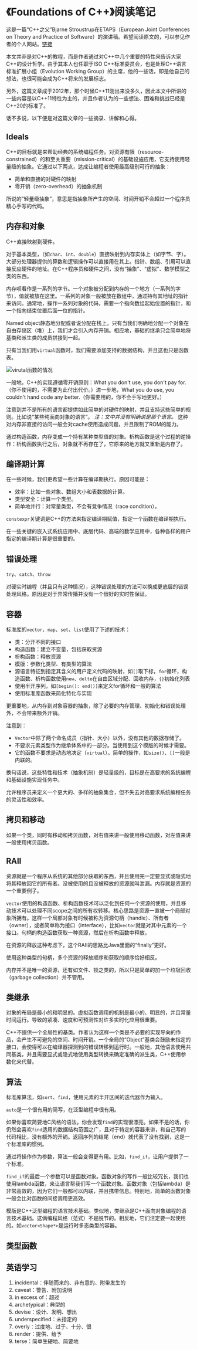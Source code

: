 # 《Foundations of C++》阅读笔记

这是一篇“C++之父”Bjarne Stroustrup在ETAPS（European Joint Conferences on Theory and Practice of Software）的演讲稿。希望阅读原文的，可以参见作者的个人网站。[链接](https://www.stroustrup.com/ETAPS-corrected-draft.pdf)

本文并非是对C++的教程，而是作者通过对C++中几个重要的特性来告诉大家C++的设计哲学。由于其本人也任职于ISO C++标准委员会，也是处理C++语言标准扩展小组（Evolution Working Group）的主席，他的一些话，即是他自己的想法，也很可能会成为C++将来的发展标志。

另外，这篇文章成于2012年，那个时候C++11刚出来没多久，因此本文中所讲的一些内容是以C++11特性为主的，并且作者认为的一些想法、困难和挑战已经是C++20的标准了。

话不多说，以下便是对这篇文章的一些摘录、讲解和心得。

## Ideals

C++的目标就是来帮助经典的系统编程任务。对资源有限（resource-constrained）的和至关重要（mission-critical）的基础设施应用，它支持使用轻量级的抽象。它通过以下两点，达成让编程者使用最高级别可行的抽象：
- 简单和直接的对硬件的映射
- 零开销（zero-overhead）的抽象机制

所说的“轻量级抽象”，意思是指抽象所产生的空间、时间开销不会超过一个程序员精心手写的代码。

## 内存和对象

C++直接映射到硬件。

对于基本类型，（如`char`、`int`、`double`）直接映射到内存实体上（如字节、字）。大部分处理器提供的算数和逻辑操作可以直接用在其上。指针、数组、引用可以直接反应硬件的地址。在C++程序员和硬件之间，没有“抽象”、“虚拟”、数学模型之类的东西。

内存呗看作是一系列的字节。一个对象被分配到内存的一个地方（一系列的字节），值就被放在这里。一系列的对象一般被放在数组中，通过持有其地址的指针来访问。通常地，操作一系列对象的代码，需要一个指向数组起始位置的指针，和一个指向结束位置后面一位的指针。

Named object静态地分配或者说分配在栈上。只有当我们明确地分配一个对象在自由存储区（堆）上，我们才会引入内存开销。相应地，基础的继承只会简单地将基类和派生类的成员拼接到一起。

只有当我们用`virtual`函数时，我们需要添加支持的数据结构，并且这也只是函数表。

![`virutal`函数的情况](foundations_of_cpp_fig1.svg)

一般地，C++的实现遵循零开销原则：What you don't use, you don't pay for.（你不使用的，不需要为此付出代价。）进一步地，What you do use, you couldn't hand code any better.（你需要用的，你不会手写地更好。）

注意到并不是所有的语言都提供如此简单的对硬件的映射，并且支持这些简单的规则。比如说“某些纯面向对象的语言”。 *注：文中并没有明确说是那个语言。* 这种对内存非直接的访问一般会对cache使用造成问题，并且限制了ROM的能力。

通过构造函数，内存变成一个持有某种类型值的对象。析构函数是这个过程的逆操作：析构函数执行之后，对象就不再存在了，它原来的地方就又重新是内存了。

## 编译期计算

在一些时候，我们更希望一些计算在编译期执行。原因可能是：

- 效率：比如一些对象、数组大小和表数据的计算。
- 类型安全：计算一个类型。
- 简单地并行：对常量类型，不会有竞争情况（race condition）。

`constexpr`关键词是C++的方法来指定编译期赋值，指定一个函数在编译期执行。

在一些关键的嵌入式系统应用中、底层代码、高端的数学应用中，各种各样的用户指定的编译期计算是很重要的。

## 错误处理

`try`、`catch`、`throw`

对硬实时编程（并且只有这种情况），这种错误处理的方法可以换成更底层的错误处理风格。原因是对于异常传播并没有一个很好的实时性保证。

## 容器

标准库的`vector`、`map`、`set`、`list`使用了下述的技术：
- 类：分开不同的接口
- 构造函数：建立不变量，包括获取资源
- 析构函数：释放资源
- 模版：参数化类型、有类型的算法
- 源语言特征到指定其含义的用户定义代码的映射，如`[]`取下标，`for`循环，构造函数、析构函数使用`new`、`delte`在自由区域分配、回收内存，`{}`初始化列表
- 使用半开序列，如`[begin(): end()]`来定义for循环和一般的算法
- 使用标准库函数来简化特化与实现

更重要地，从内存到对象容器的抽象，除了必要的内存管理、初始化和错误处理外，不会带来额外开销。

注意到：
- `Vector`中除了两个命名成员（指针、大小）以外，没有其他的数据存储了。
- 不要求元素类型作为继承体系中的一部分。当使用到这个模版的时候才需要。
- 它的函数不要求是动态地决定（`virtual`）。简单的操作，如`size()`、`[]`一般是内联的。

换句话说，这些特性和技术（抽象机制）是轻量级的，目标是在高要求的系统编程和基础设施实现任务中。

允许程序员来定义一个更大的、多样的抽象集合，但不失去对高要求系统编程任务的灵活性和效率。

## 拷贝和移动

如果一个类，同时有移动和拷贝函数，对右值来讲一般使用移动函数，对左值来讲一般使用拷贝函数。

## RAII

资源就是一个程序从系统的其他部分获取的东西，并且使用完一定要显式或隐式地将其释放回它的所有者。没被使用的且没被释放的资源就叫泄漏。内存就是资源的一个重要例子。

`vector`使用的构造函数、析构函数技术可以泛化到任何一个资源的使用，并且移动技术可以处理不同scope之间的所有权转移。核心思路是资源一直被一个局部对象所拥有。这样一个局部对象有时候被称为资源句柄（handle）、所有者（owner），或者简单称为接口（interface），比如`vector`就是对其中元素的一个接口。句柄的构造函数获取一种资源，然后在析构函数中释放。

在资源的释放这种考虑下，这个RAII的思路比Java里面的“finally”更好。

使用这种类型的句柄，多个资源的释放顺序和获取的顺序恰好相反。

内存并不是唯一的资源，还有如文件、锁之类的，所以只是简单的加一个垃圾回收（garbage collection）并不管用。

## 类继承

对象的布局是最小的和明显的。虚拟函数调用的机制是最小的、明显的，并且常量时间运行。导致的紧凑、速度和可预测性对许多实时化应用很重要。

C++不提供一个全局性的基类。作者认为这样一个类是不必要的实现导向的作品，会产生不可避免的空间、时间开销。一个全局的“Object”基类会鼓励未指定的接口，会使得可以在编译器探测到的错误转移到运行时。一般地，其他语言使用共同基类，并且需要显式或隐式地使用类型转换来确定准确的派生类，C++使用参数化来代替。

## 算法

标准库算法，如`sort`、`find`，使用元素的半开区间的迭代器作为输入。

`auto`是一个很有用的简写，在泛型编程中很有用。

如果你喜欢简要地C风格的语法，你会发现`find`的实现很漂亮。如果不是的话，你仍然会喜欢`find`适用的数据结构范围之广，且对于特定的容器来讲，和自己写的代码相比，没有额外的开销。返回序列的结尾（end）就代表了没有找到，这是一个标准库的惯例。

通过将操作作为参数，算法一般会变得更有用。比如，`find_if`，让用户提供了一个标准。

`find_if`的最后一个参数可以是函数对象。函数对象的写作一般比较冗长，我们也使用lambda函数，来让语言帮我们写一个函数对象。函数对象（包括lambda）是非常高效的，因为它们一般都可以内联，并且携带信息。特别地，简单的函数对象一般会比对函数的间接调用更高效。

模版是C++泛型编程的语言技术基础。类似地，类继承是C++面向对象编程的语言技术基础。这俩编程风格（范式）不是脱节的。相反地，它们注定要一起使用的。如`vector<Shape*>`是运行时多态类型的容器。

## 类型函数



## 英语学习

1. incidental：伴随而来的、非有意的、附带发生的
2. caveat：警告、附加说明
3. in excess of：超过
4. archetypical：典型的
5. devise：设计、发明、想出
6. underspecified：未指定的
7. overly：过度地、过于、十分、很
8. render：提供、给予
9. terse：简单生硬地、简要地